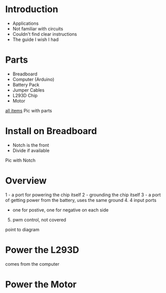 # Introduction
 * Applications
 * Not familiar with circuits
 * Couldn't find clear instructions
 * The guide I wish I had

# Parts
 * Breadboard
 * Computer (Arduino)
 * Battery Pack
 * Jumper Cables
 * L293D Chip
 * Motor

[all items](Photos/parts.jpg)
Pic with parts

# Install on Breadboard
 * Notch is the front
 * Divide if available

Pic with Notch


# Overview
1 - a port for powering the chip itself
2 - grounding the chip itself
3 - a port of getting power from the battery, uses the same ground
4. 4 input ports
 - one for postive, one for negative on each side
5. pwm control, not covered

point to diagram

# Power the L293D
 comes from the computer



# Power the Motor
